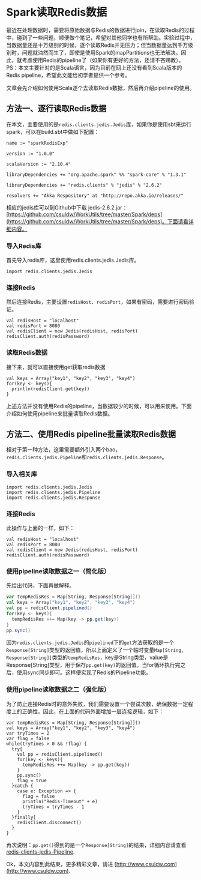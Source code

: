 # Spark读取Redis数据

最近在处理数据时，需要将原始数据与Redis的数据进行join，在读取Redis的过程中，碰到了一些问题，顺便做个笔记，希望对其他同学也有所帮助。实验过程中，当数据量还是十万级别的时候，逐个读取Redis并无压力；但当数据量达到千万级别时，问题就油然而生了，即使是使用Spark的mapPartitions也无法解决。因此，就考虑使用Redis的pipeline了（如果你有更好的方法，还请不吝赐教）。PS：本文主要针对的是Scala语言，因为目前在网上还没有看到Scala版本的Redis pipeline，希望此文能给初学者提供一个参考。

文章会先介绍如何使用Scala逐个去读取Redis数据，然后再介绍pipeline的使用。

## 方法一、逐行读取Redis数据

在本文，主要使用的是`redis.clients.jedis.Jedis`库，如果你是使用sbt来运行spark，可以在build.sbt中做如下配置：

```text
name := "sparkRedisExp"

version := "1.0.0"

scalaVersion := "2.10.4"

libraryDependencies += "org.apache.spark" %% "spark-core" % "1.3.1"

libraryDependencies += "redis.clients" % "jedis" % "2.6.2"

resolvers += "Akka Respository" at "http://repo.akka.io/releases/"
```

相应的jedis库可以到Github中下载 jedis-2.6.2.jar：[https://github.com/csuldw/WorkUtils/tree/master/Spark/deps](https://github.com/csuldw/WorkUtils/tree/master/Spark/deps)。下面请看详细内容。

### 导入Redis库

首先导入redis库，这里使用redis.clients.jedis.Jedis库。

```text
import redis.clients.jedis.Jedis
```

### 连接Redis

然后连接Redis，主要设置`redisHost`、`redisPort`，如果有密码，需要进行密码验证。

```text
val redisHost = "localhost"
val redisPort = 8080
val redisClient = new Jedis(redisHost, redisPort)
redisClient.auth(redisPassword)
```

### 读取Redis数据

接下来，就可以直接使用get获取redis数据

```text
val keys = Array("key1", "key2", "key3", "key4")
for(key <- keys){
  println(redisClient.get(key))
}
```

上述方法并没有使用Redis的pipeline，当数据较少的时候，可以用来使用。下面介绍如何使用pipeline来批量读取Redis数据。

## 方法二、使用Redis pipeline批量读取Redis数据

相对于第一种方法，这里需要额外引入两个bao，`redis.clients.jedis.Pipeline`和`redis.clients.jedis.Response`。

### 导入相关库

```text
import redis.clients.jedis.Jedis
import redis.clients.jedis.Pipeline
import redis.clients.jedis.Response
```

### 连接Redis

此操作与上面的一样，如下：

```text
val redisHost = "localhost"
val redisPort = 8080
val redisClient = new Jedis(redisHost, redisPort)
redisClient.auth(redisPassword)
```

### 使用pipeline读取数据之一（简化版）

先给出代码，下面再做解释。

```scala
var tempRedisRes = Map[String, Response[String]]()
val keys = Array("key1", "key2", "key3", "key4")
val pp = redisClient.pipelined()
for(key <- keys){
  tempRedisRes ++= Map(key -> pp.get(key)) 
}
pp.sync()
```

因为`redis.clients.jedis.Jedis`的`pipelined`下的`get`方法获取的是一个`Response[String]`类型的返回值，所以上面定义了一个临时变量`Map[String, Response[String]]`类型的`tempRedisRes`，key是String类型，value是Response\[String\]类型，用于保存`pp.get(key)`的返回值。当for循环执行完之后，使用sync同步即可。这样便实现了Redis的Pipeline功能。

### 使用pipeline读取数据之二（强化版）

为了防止连接Redis时的意外失败，我们需要设置一个尝试次数，确保数据一定程度上的正确性。因此，在上面的代码外面增加一层连接逻辑，如下：

```text
var tempRedisRes = Map[String, Response[String]]()
val keys = Array("key1", "key2", "key3", "key4")
var tryTimes = 2
var flag = false
while(tryTimes > 0 && !flag) {
  try{
    val pp = redisClient.pipelined()
    for(key <- keys){
      tempRedisRes ++= Map(key -> pp.get(key))
    }
    pp.sync()
    flag = true
  }catch {
    case e: Exception => {
      flag = false
      println("Redis-Timeout" + e)
      tryTimes = tryTimes - 1
    }
  }finally{
    redisClient.disconnect()
  }
}
```

再次说明：`pp.get()`得到的是一个`Response[String]`的结果，详细内容请查看 [redis-clients-jedis-Pipeline](http://tool.oschina.net/uploads/apidocs/jedis-2.1.0/redis/clients/jedis/Pipeline.html).

Ok，本文内容到此结束，更多精彩文章，请进 [http://www.csuldw.com](http://www.csuldw.com).

